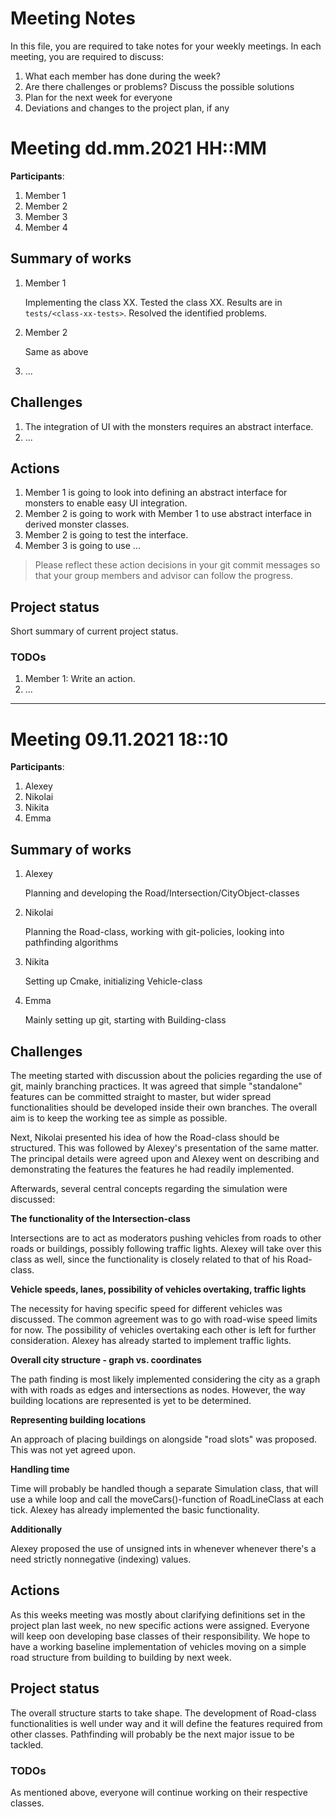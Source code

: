 # Meeting Notes
In this file, you are required to take notes for your weekly meetings. 
In each meeting, you are required to discuss:

1. What each member has done during the week?
2. Are there challenges or problems? Discuss the possible solutions
3. Plan for the next week for everyone
4. Deviations and changes to the project plan, if any


# Meeting dd.mm.2021 HH::MM

**Participants**: 
1. Member 1
2. Member 2
3. Member 3
4. Member 4 

## Summary of works
1. Member 1 
   
   Implementing the class XX. Tested the class XX. 
   Results are in `tests/<class-xx-tests>`. Resolved the identified problems.

2. Member 2

   Same as above

3. ...

## Challenges

1. The integration of UI with the monsters requires an abstract interface.
2. ...

## Actions
1. Member 1 is going to look into defining an abstract interface for monsters 
   to enable easy UI integration.
2. Member 2 is going to work with Member 1 to use abstract interface in derived 
   monster classes.
3. Member 2 is going to test the interface.
4. Member 3 is going to use ...

> Please reflect these action decisions in your git commit messages so that 
> your group members and advisor can follow the progress.

## Project status 
Short summary of current project status. 

### TODOs
1. Member 1: Write an action.
2. ...


***

# Meeting 09.11.2021 18::10

**Participants**: 
1. Alexey
2. Nikolai
3. Nikita
4. Emma

## Summary of works
1. Alexey 
   
   Planning and developing the Road/Intersection/CityObject-classes 

2. Nikolai

   Planning the Road-class, working with git-policies, looking into pathfinding algorithms
   
3. Nikita

   Setting up Cmake, initializing Vehicle-class

4. Emma

   Mainly setting up git, starting with Building-class

## Challenges

The meeting started with discussion about the policies regarding the use of git, mainly branching practices. It was agreed that simple "standalone" features can be committed straight to master, but wider spread functionalities should be developed inside their own branches. The overall aim is to keep the working tee as simple as possible.

Next, Nikolai presented his idea of how the Road-class should be structured. 
This was followed by Alexey's presentation of the same matter. The principal details were agreed upon and Alexey went on describing and demonstrating the features the features he had readily implemented.

Afterwards, several central concepts regarding the simulation were discussed:
   
**The functionality of the Intersection-class**

Intersections are to act as moderators pushing vehicles from roads to other roads or buildings, possibly following traffic lights. Alexey will take over this class as well, since the functionality is closely related to that of his Road-class.

**Vehicle speeds, lanes, possibility of vehicles overtaking, traffic lights**

The necessity for having specific speed for different vehicles was discussed. The common agreement was to go with road-wise speed limits for now. The possibility of vehicles overtaking each other is left for further consideration. Alexey has already started to implement traffic lights.

**Overall city structure - graph vs. coordinates**

The path finding is most likely implemented considering the city as a graph with with roads as edges and intersections as nodes. However, the way building locations are represented is yet to be determined.

**Representing building locations**

An approach of placing buildings on alongside "road slots" was proposed. This was not yet agreed upon.

**Handling time**

Time will probably be handled though a separate Simulation class, that will use a while loop and call the moveCars()-function of RoadLineClass at each tick. Alexey has already implemented the basic functionality.

**Additionally**

Alexey proposed the use of unsigned ints in whenever whenever there's a need strictly nonnegative (indexing) values.

## Actions

As this weeks meeting was mostly about clarifying definitions set in the project plan last week, no new specific actions were assigned. Everyone will keep oon developing base classes of their responsibility. We hope to have a working baseline implementation of vehicles moving on a simple road structure from building to building by next week.

## Project status 

The overall structure starts to take shape. The development of Road-class functionalities is well under way and it will define the features required from other classes. Pathfinding will probably be the next major issue to be tackled.

### TODOs

As mentioned above, everyone will continue working on their respective classes.

